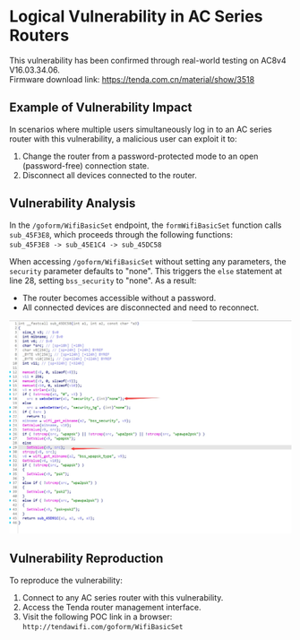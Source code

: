 # Logical Vulnerability in AC Series Routers  

This vulnerability has been confirmed through real-world testing on AC8v4 V16.03.34.06.  
Firmware download link: https://tenda.com.cn/material/show/3518  


## Example of Vulnerability Impact  
In scenarios where multiple users simultaneously log in to an AC series router with this vulnerability, a malicious user can exploit it to:  
1. Change the router from a password-protected mode to an open (password-free) connection state.  
2. Disconnect all devices connected to the router.  


## Vulnerability Analysis  
In the `/goform/WifiBasicSet` endpoint, the `formWifiBasicSet` function calls `sub_45F3E8`, which proceeds through the following functions:  
`sub_45F3E8 -> sub_45E1C4 -> sub_45DC58`  

When accessing `/goform/WifiBasicSet` without setting any parameters, the `security` parameter defaults to "none". This triggers the `else` statement at line 28, setting `bss_security` to "none". As a result:  
- The router becomes accessible without a password.  
- All connected devices are disconnected and need to reconnect.  


![2_1](2_1.png)


## Vulnerability Reproduction  
To reproduce the vulnerability:  
1. Connect to any AC series router with this vulnerability.  
2. Access the Tenda router management interface.  
3. Visit the following POC link in a browser:  
   `http://tendawifi.com/goform/WifiBasicSet`
